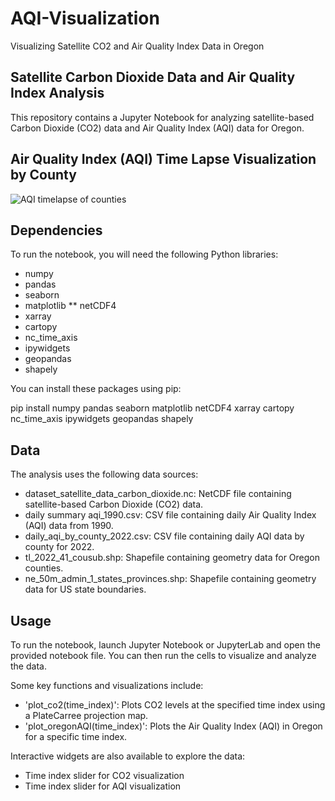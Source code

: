 # AQI-Visualization
Visualizing Satellite CO2 and Air Quality Index Data in Oregon
## Satellite Carbon Dioxide Data and Air Quality Index Analysis
This repository contains a Jupyter Notebook for analyzing satellite-based Carbon Dioxide (CO2) data and Air Quality Index (AQI) data for Oregon. 

## Air Quality Index (AQI) Time Lapse Visualization by County

![AQI timelapse of counties](AQI_plot3.gif)


## Dependencies

To run the notebook, you will need the following Python libraries:

* numpy
* pandas
* seaborn
* matplotlib
** netCDF4
* xarray
* cartopy
* nc_time_axis
* ipywidgets
* geopandas
* shapely

You can install these packages using pip:

pip install numpy pandas seaborn matplotlib netCDF4 xarray cartopy nc_time_axis ipywidgets geopandas shapely
## Data 
The analysis uses the following data sources:

* dataset_satellite_data_carbon_dioxide.nc: NetCDF file containing satellite-based Carbon Dioxide (CO2) data.
* daily summary aqi_1990.csv: CSV file containing daily Air Quality Index (AQI) data from 1990.
* daily_aqi_by_county_2022.csv: CSV file containing daily AQI data by county for 2022.
* tl_2022_41_cousub.shp: Shapefile containing geometry data for Oregon counties.
* ne_50m_admin_1_states_provinces.shp: Shapefile containing geometry data for US state boundaries.

## Usage
To run the notebook, launch Jupyter Notebook or JupyterLab and open the provided notebook file. You can then run the cells to visualize and analyze the data.

Some key functions and visualizations include:

* 'plot_co2(time_index)': Plots CO2 levels at the specified time index using a PlateCarree projection map.
* 'plot_oregonAQI(time_index)': Plots the Air Quality Index (AQI) in Oregon for a specific time index.

Interactive widgets are also available to explore the data:

* Time index slider for CO2 visualization
* Time index slider for AQI visualization


